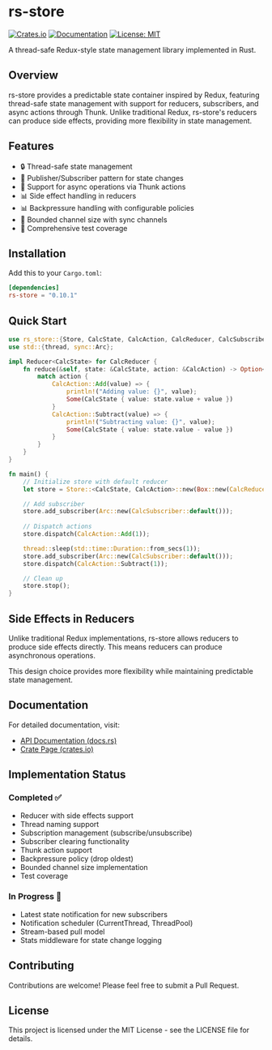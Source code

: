 # rs-store

[![Crates.io](https://img.shields.io/crates/v/rs-store.svg)](https://crates.io/crates/rs-store)
[![Documentation](https://docs.rs/rs-store/badge.svg)](https://docs.rs/rs-store)
[![License: MIT](https://img.shields.io/badge/License-MIT-yellow.svg)](https://opensource.org/licenses/MIT)

A thread-safe Redux-style state management library implemented in Rust.

## Overview

rs-store provides a predictable state container inspired by Redux, featuring thread-safe state management with support for reducers, subscribers, and async actions through Thunk. Unlike traditional Redux, rs-store's reducers can produce side effects, providing more flexibility in state management.

## Features

- 🔒 Thread-safe state management
- 📢 Publisher/Subscriber pattern for state changes
- 🔄 Support for async operations via Thunk actions
- 📊 Side effect handling in reducers
- 📊 Backpressure handling with configurable policies
- 🎯 Bounded channel size with sync channels
- 🧪 Comprehensive test coverage

## Installation

Add this to your `Cargo.toml`:

```toml
[dependencies]
rs-store = "0.10.1"
```

## Quick Start

```rust
use rs_store::{Store, CalcState, CalcAction, CalcReducer, CalcSubscriber};
use std::{thread, sync::Arc};

impl Reducer<CalcState> for CalcReducer {
    fn reduce(&self, state: &CalcState, action: &CalcAction) -> Option<CalcState> {
        match action {
            CalcAction::Add(value) => {
                println!("Adding value: {}", value);
                Some(CalcState { value: state.value + value })
            }
            CalcAction::Subtract(value) => {
                println!("Subtracting value: {}", value);
                Some(CalcState { value: state.value - value })
            }
        }
    }
}

fn main() {
    // Initialize store with default reducer
    let store = Store::<CalcState, CalcAction>::new(Box::new(CalcReducer::default()));

    // Add subscriber
    store.add_subscriber(Arc::new(CalcSubscriber::default()));
    
    // Dispatch actions
    store.dispatch(CalcAction::Add(1));

    thread::sleep(std::time::Duration::from_secs(1));
    store.add_subscriber(Arc::new(CalcSubscriber::default()));
    store.dispatch(CalcAction::Subtract(1));

    // Clean up
    store.stop();
}
```

## Side Effects in Reducers

Unlike traditional Redux implementations, rs-store allows reducers to produce side effects directly. This means reducers can produce asynchronous operations.

This design choice provides more flexibility while maintaining predictable state management.

## Documentation

For detailed documentation, visit:
- [API Documentation (docs.rs)](https://docs.rs/rs-store/0.10.1/rs_store/)
- [Crate Page (crates.io)](https://crates.io/crates/rs-store)

## Implementation Status

### Completed ✅
- Reducer with side effects support
- Thread naming support
- Subscription management (subscribe/unsubscribe)
- Subscriber clearing functionality
- Thunk action support
- Backpressure policy (drop oldest)
- Bounded channel size implementation
- Test coverage

### In Progress 🚧
- Latest state notification for new subscribers
- Notification scheduler (CurrentThread, ThreadPool)
- Stream-based pull model
- Stats middleware for state change logging

## Contributing

Contributions are welcome! Please feel free to submit a Pull Request.

## License

This project is licensed under the MIT License - see the LICENSE file for details.
